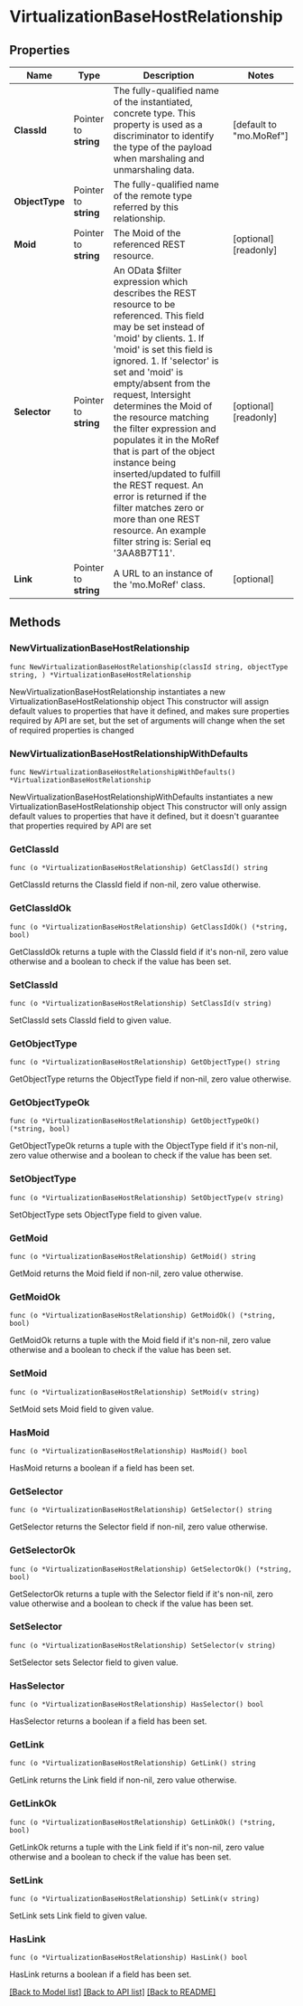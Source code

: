 # VirtualizationBaseHostRelationship

## Properties

Name | Type | Description | Notes
------------ | ------------- | ------------- | -------------
**ClassId** | Pointer to **string** | The fully-qualified name of the instantiated, concrete type. This property is used as a discriminator to identify the type of the payload when marshaling and unmarshaling data. | [default to "mo.MoRef"]
**ObjectType** | Pointer to **string** | The fully-qualified name of the remote type referred by this relationship. | 
**Moid** | Pointer to **string** | The Moid of the referenced REST resource. | [optional] [readonly] 
**Selector** | Pointer to **string** | An OData $filter expression which describes the REST resource to be referenced. This field may be set instead of &#39;moid&#39; by clients. 1. If &#39;moid&#39; is set this field is ignored. 1. If &#39;selector&#39; is set and &#39;moid&#39; is empty/absent from the request, Intersight determines the Moid of the resource matching the filter expression and populates it in the MoRef that is part of the object instance being inserted/updated to fulfill the REST request. An error is returned if the filter matches zero or more than one REST resource. An example filter string is: Serial eq &#39;3AA8B7T11&#39;. | [optional] [readonly] 
**Link** | Pointer to **string** | A URL to an instance of the &#39;mo.MoRef&#39; class. | [optional] 

## Methods

### NewVirtualizationBaseHostRelationship

`func NewVirtualizationBaseHostRelationship(classId string, objectType string, ) *VirtualizationBaseHostRelationship`

NewVirtualizationBaseHostRelationship instantiates a new VirtualizationBaseHostRelationship object
This constructor will assign default values to properties that have it defined,
and makes sure properties required by API are set, but the set of arguments
will change when the set of required properties is changed

### NewVirtualizationBaseHostRelationshipWithDefaults

`func NewVirtualizationBaseHostRelationshipWithDefaults() *VirtualizationBaseHostRelationship`

NewVirtualizationBaseHostRelationshipWithDefaults instantiates a new VirtualizationBaseHostRelationship object
This constructor will only assign default values to properties that have it defined,
but it doesn't guarantee that properties required by API are set

### GetClassId

`func (o *VirtualizationBaseHostRelationship) GetClassId() string`

GetClassId returns the ClassId field if non-nil, zero value otherwise.

### GetClassIdOk

`func (o *VirtualizationBaseHostRelationship) GetClassIdOk() (*string, bool)`

GetClassIdOk returns a tuple with the ClassId field if it's non-nil, zero value otherwise
and a boolean to check if the value has been set.

### SetClassId

`func (o *VirtualizationBaseHostRelationship) SetClassId(v string)`

SetClassId sets ClassId field to given value.


### GetObjectType

`func (o *VirtualizationBaseHostRelationship) GetObjectType() string`

GetObjectType returns the ObjectType field if non-nil, zero value otherwise.

### GetObjectTypeOk

`func (o *VirtualizationBaseHostRelationship) GetObjectTypeOk() (*string, bool)`

GetObjectTypeOk returns a tuple with the ObjectType field if it's non-nil, zero value otherwise
and a boolean to check if the value has been set.

### SetObjectType

`func (o *VirtualizationBaseHostRelationship) SetObjectType(v string)`

SetObjectType sets ObjectType field to given value.


### GetMoid

`func (o *VirtualizationBaseHostRelationship) GetMoid() string`

GetMoid returns the Moid field if non-nil, zero value otherwise.

### GetMoidOk

`func (o *VirtualizationBaseHostRelationship) GetMoidOk() (*string, bool)`

GetMoidOk returns a tuple with the Moid field if it's non-nil, zero value otherwise
and a boolean to check if the value has been set.

### SetMoid

`func (o *VirtualizationBaseHostRelationship) SetMoid(v string)`

SetMoid sets Moid field to given value.

### HasMoid

`func (o *VirtualizationBaseHostRelationship) HasMoid() bool`

HasMoid returns a boolean if a field has been set.

### GetSelector

`func (o *VirtualizationBaseHostRelationship) GetSelector() string`

GetSelector returns the Selector field if non-nil, zero value otherwise.

### GetSelectorOk

`func (o *VirtualizationBaseHostRelationship) GetSelectorOk() (*string, bool)`

GetSelectorOk returns a tuple with the Selector field if it's non-nil, zero value otherwise
and a boolean to check if the value has been set.

### SetSelector

`func (o *VirtualizationBaseHostRelationship) SetSelector(v string)`

SetSelector sets Selector field to given value.

### HasSelector

`func (o *VirtualizationBaseHostRelationship) HasSelector() bool`

HasSelector returns a boolean if a field has been set.

### GetLink

`func (o *VirtualizationBaseHostRelationship) GetLink() string`

GetLink returns the Link field if non-nil, zero value otherwise.

### GetLinkOk

`func (o *VirtualizationBaseHostRelationship) GetLinkOk() (*string, bool)`

GetLinkOk returns a tuple with the Link field if it's non-nil, zero value otherwise
and a boolean to check if the value has been set.

### SetLink

`func (o *VirtualizationBaseHostRelationship) SetLink(v string)`

SetLink sets Link field to given value.

### HasLink

`func (o *VirtualizationBaseHostRelationship) HasLink() bool`

HasLink returns a boolean if a field has been set.


[[Back to Model list]](../README.md#documentation-for-models) [[Back to API list]](../README.md#documentation-for-api-endpoints) [[Back to README]](../README.md)



